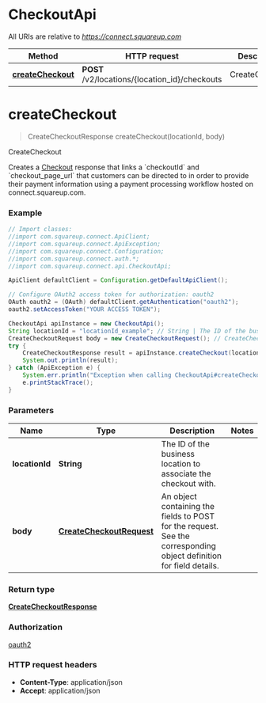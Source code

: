 # CheckoutApi

All URIs are relative to *https://connect.squareup.com*

Method | HTTP request | Description
------------- | ------------- | -------------
[**createCheckout**](CheckoutApi.md#createCheckout) | **POST** /v2/locations/{location_id}/checkouts | CreateCheckout


<a name="createCheckout"></a>
# **createCheckout**
> CreateCheckoutResponse createCheckout(locationId, body)

CreateCheckout

Creates a [Checkout](#type-checkout) response that links a &#x60;checkoutId&#x60; and &#x60;checkout_page_url&#x60; that customers can be directed to in order to provide their payment information using a payment processing workflow hosted on connect.squareup.com.

### Example
```java
// Import classes:
//import com.squareup.connect.ApiClient;
//import com.squareup.connect.ApiException;
//import com.squareup.connect.Configuration;
//import com.squareup.connect.auth.*;
//import com.squareup.connect.api.CheckoutApi;

ApiClient defaultClient = Configuration.getDefaultApiClient();

// Configure OAuth2 access token for authorization: oauth2
OAuth oauth2 = (OAuth) defaultClient.getAuthentication("oauth2");
oauth2.setAccessToken("YOUR ACCESS TOKEN");

CheckoutApi apiInstance = new CheckoutApi();
String locationId = "locationId_example"; // String | The ID of the business location to associate the checkout with.
CreateCheckoutRequest body = new CreateCheckoutRequest(); // CreateCheckoutRequest | An object containing the fields to POST for the request.  See the corresponding object definition for field details.
try {
    CreateCheckoutResponse result = apiInstance.createCheckout(locationId, body);
    System.out.println(result);
} catch (ApiException e) {
    System.err.println("Exception when calling CheckoutApi#createCheckout");
    e.printStackTrace();
}
```

### Parameters

Name | Type | Description  | Notes
------------- | ------------- | ------------- | -------------
 **locationId** | **String**| The ID of the business location to associate the checkout with. |
 **body** | [**CreateCheckoutRequest**](CreateCheckoutRequest.md)| An object containing the fields to POST for the request.  See the corresponding object definition for field details. |

### Return type

[**CreateCheckoutResponse**](CreateCheckoutResponse.md)

### Authorization

[oauth2](../README.md#oauth2)

### HTTP request headers

 - **Content-Type**: application/json
 - **Accept**: application/json

